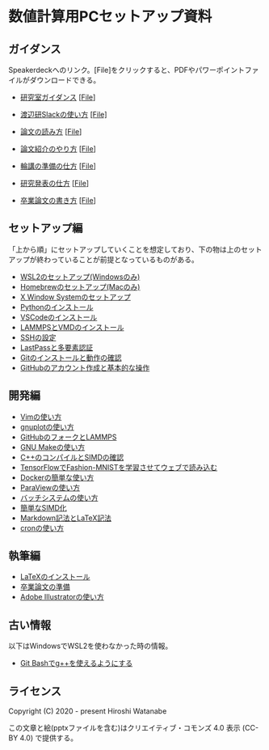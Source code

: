 # 数値計算用PCセットアップ資料

## ガイダンス

Speakerdeckへのリンク。[File]をクリックすると、PDFやパワーポイントファイルがダウンロードできる。

* [研究室ガイダンス](https://speakerdeck.com/kaityo256/welcome-to-lab) [[File](https://github.com/kaityo256/lab_startup/tree/main/welcome)]
* [渡辺研Slackの使い方](https://speakerdeck.com/kaityo256/slack-local-rule) [[File]](https://github.com/kaityo256/lab_startup/tree/main/slack)

* [論文の読み方](https://speakerdeck.com/kaityo256/how-to-survey) [[File](https://github.com/kaityo256/lab_startup/tree/main/howtoreview)]
* [論文紹介のやり方](https://speakerdeck.com/kaityo256/how-to-review) [[File](https://github.com/kaityo256/lab_startup/tree/main/howtoreview)]
* [輪講の準備の仕方](https://speakerdeck.com/kaityo256/book-reading) [[File](https://github.com/kaityo256/lab_startup/tree/main/bookreading)]
* [研究発表の仕方](https://speakerdeck.com/kaityo256/happy-presentation) [[File](https://github.com/kaityo256/lab_startup/tree/main/presentation)]
* [卒業論文の書き方](https://speakerdeck.com/kaityo256/happy-writing) [[File](https://github.com/kaityo256/lab_startup/tree/main/graduate_thesis/slide)]

## セットアップ編

「上から順」にセットアップしていくことを想定しており、下の物は上のセットアップが終わっていることが前提となっているものがある。

* [WSL2のセットアップ(Windowsのみ)](wsl2/README.md)
* [Homebrewのセットアップ(Macのみ)](homebrew/README.md)
* [X Window Systemのセットアップ](X11/README.md)
* [Pythonのインストール](python/README.md)
* [VSCodeのインストール](vscode/README.md)
* [LAMMPSとVMDのインストール](lammps/README.md)
* [SSHの設定](ssh/README.md)
* [LastPassと多要素認証](lastpass/README.md)
* [Gitのインストールと動作の確認](git/README.md)
* [GitHubのアカウント作成と基本的な操作](github/README.md)

## 開発編

* [Vimの使い方](vim/README.md)
* [gnuplotの使い方](gnuplot/README.md)
* [GitHubのフォークとLAMMPS](github_lammps/README.md)
* [GNU Makeの使い方](make/README.md)
* [C++のコンパイルとSIMDの確認](simd/README.md)
* [TensorFlowでFashion-MNISTを学習させてウェブで読み込む](tensorflow/README.md)
* [Dockerの簡単な使い方](docker/README.md)
* [ParaViewの使い方](paraview/README.md)
* [バッチシステムの使い方](pbs/README.md)
* [簡単なSIMD化](simd_tutorial/README.md)
* [Markdown記法とLaTeX記法](mdtex/README.md)
* [cronの使い方](cron/README.md)

## 執筆編

* [LaTeXのインストール](latex/README.md)
* [卒業論文の準備](graduate_thesis/README.md)
* [Adobe Illustratorの使い方](illustrator/README.md)

## 古い情報

以下はWindowsでWSL2を使わなかった時の情報。

* [Git Bashでg++を使えるようにする](gccwin/README.md)

## ライセンス

Copyright (C) 2020 - present Hiroshi Watanabe

この文章と絵(pptxファイルを含む)はクリエイティブ・コモンズ 4.0 表示 (CC-BY 4.0) で提供する。
